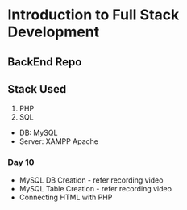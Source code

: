# Introduction to Full Stack Development

## BackEnd Repo
## Stack Used

1. PHP
2. SQL

- DB: MySQL
- Server: XAMPP Apache

### Day 10

- MySQL DB Creation - refer recording video
- MySQL Table Creation - refer recording video
- Connecting HTML with PHP
